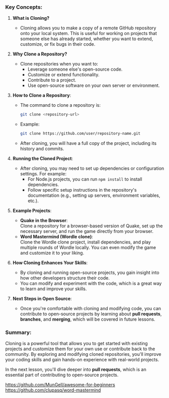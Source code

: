 ### Key Concepts:
1. **What is Cloning?**  
   - Cloning allows you to make a copy of a remote GitHub repository onto your local system. This is useful for working on projects that someone else has already started, whether you want to extend, customize, or fix bugs in their code.

2. **Why Clone a Repository?**  
   - Clone repositories when you want to:
     - Leverage someone else's open-source code.
     - Customize or extend functionality.
     - Contribute to a project.
     - Use open-source software on your own server or environment.

3. **How to Clone a Repository**:
   - The command to clone a repository is:  
     ```bash
     git clone <repository-url>
     ```
   - Example:  
     ```bash
     git clone https://github.com/user/repository-name.git
     ```
   - After cloning, you will have a full copy of the project, including its history and commits.

4. **Running the Cloned Project**:
   - After cloning, you may need to set up dependencies or configuration settings. For example:
     - For Node.js projects, you can run `npm install` to install dependencies.
     - Follow specific setup instructions in the repository's documentation (e.g., setting up servers, environment variables, etc.).

5. **Example Projects**:
   - **Quake in the Browser**:  
     Clone a repository for a browser-based version of Quake, set up the necessary server, and run the game directly from your browser.
   - **Word Mastermind (Wordle clone)**:  
     Clone the Wordle clone project, install dependencies, and play multiple rounds of Wordle locally. You can even modify the game and customize it to your liking.

6. **How Cloning Enhances Your Skills**:
   - By cloning and running open-source projects, you gain insight into how other developers structure their code.
   - You can modify and experiment with the code, which is a great way to learn and improve your skills.

7. **Next Steps in Open Source**:
   - Once you're comfortable with cloning and modifying code, you can contribute to open-source projects by learning about **pull requests**, **branches**, and **merging**, which will be covered in future lessons.

### Summary:
Cloning is a powerful tool that allows you to get started with existing projects and customize them for your own use or contribute back to the community. By exploring and modifying cloned repositories, you'll improve your coding skills and gain hands-on experience with real-world projects.

In the next lesson, you'll dive deeper into **pull requests**, which is an essential part of contributing to open-source projects.

https://github.com/MunGell/awesome-for-beginners
https://github.com/clupasq/word-mastermind
